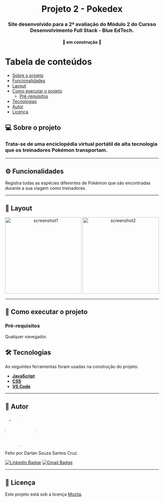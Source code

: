 <h1 align="center">
    Projeto 2 - Pokedex
</h1>

<h3 align="center">
    Site desenvolvido para a 2ª avaliação do Módulo 2 do Cursso Desenvolvimento Full Stack - Blue EdTech.
</h3>

<h4 align="center">
	🚧  em construção  🚧
</h4>

Tabela de conteúdos
=================
<!--ts-->
   * [Sobre o projeto](#-sobre-o-projeto)
   * [Funcionalidades](#-funcionalidades)
   * [Layout](#-layout)
   * [Como executar o projeto](#-como-executar-o-projeto)
     * [Pré-requisitos](#pré-requisitos)
   * [Tecnologias](#-tecnologias)
   * [Autor](#-autor)
   * [Licença](#-licença)
<!--te-->


## 💻 Sobre o projeto
<h3>Trata-se de uma enciclopédia virtual portátil de alta tecnologia que os treinadores Pokémon transportam. </h3>

---

## ⚙ Funcionalidades
<p>
  Registra todas as espécies diferentes de Pokémon que são encontradas durante a sua viagem como treinadores. 
  </p>

---

## 🎨 Layout

<p align="center">
	<img src="" alt="screenshot1" width="250"/>
	<img src="" alt="screenshot2" width="250"/>
	
</p>


---

## 🚀 Como executar o projeto

### Pré-requisitos

Qualquer navegador.



## 🛠 Tecnologias

As seguintes ferramentas foram usadas na construção do projeto:

-   **[JavaScript](https://www.javascript.com/)**
-   **[CSS]()**
-   **[VS Code](https://code.visualstudio.com/)**

---

## 🦸 Autor

<img style="border-radius: 50%;" src="https://media-exp1.licdn.com/dms/image/C4D03AQGoMplHxSTKFQ/profile-displayphoto-shrink_800_800/0/1589132972359?e=1643846400&v=beta&t=CP1STbPumqTKfR4JRd_4FzoQOV1Ig21onnNNUJ-CBJk" width="100px;" alt=""/>

Feito por Darlan Souza Santos Cruz.

[![Linkedin Badge](https://www.linkedin.com/in/darlan-souza-santos-173b5b121/)](https://www.linkedin.com/in/lu%C3%ADs-felipe-monteiro/)
[![Gmail Badge](https://img.shields.io/badge/Gmail-D14836?style=for-the-badge&logo=gmail&logoColor=white)](mailto:dansouza911@gmail.com)

---

## 📝 Licença

Este projeto está sob a licença [Mozila](./LICENSE).
